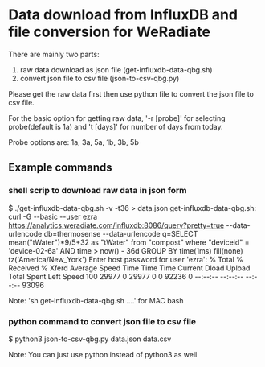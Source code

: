 # Data download from InfluxDB and file conversion for WeRadiate

There are mainly two parts:
1. raw data download as json file (get-influxdb-data-qbg.sh)
2. convert json file to csv file (json-to-csv-qbg.py)

Please get the raw data first then use python file to convert the json file to csv file.

For the basic option for getting raw data,
'-r [probe]' for selecting probe(default is 1a) and 't [days]' for number of days from today.

Probe options are: 1a, 3a, 5a, 1b, 3b, 5b
## Example commands

### shell scrip to download raw data in json form
$ ./get-influxdb-data-qbg.sh -v -t36 > data.json
	get-influxdb-data-qbg.sh: curl -G --basic --user ezra https://analytics.weradiate.com/influxdb:8086/query?pretty=true --data-urlencode db=thermosense --data-urlencode q=SELECT mean("tWater")*9/5+32 as "tWater" from "compost" where "deviceid" = 'device-02-6a' AND time > now() - 36d GROUP BY time(1ms) fill(none) tz('America/New_York')
	Enter host password for user 'ezra':
  	% Total    % Received % Xferd  Average Speed   Time    Time     Time  Current
	                                 Dload  Upload   Total   Spent    Left  Speed
	100 29977    0 29977    0     0  92236      0 --:--:-- --:--:-- --:--:-- 93096

Note: 'sh get-influxdb-data-qbg.sh ....' for MAC bash

### python command to convert json file to csv file
$ python3 json-to-csv-qbg.py data.json data.csv

Note: You can just use python instead of python3 as well